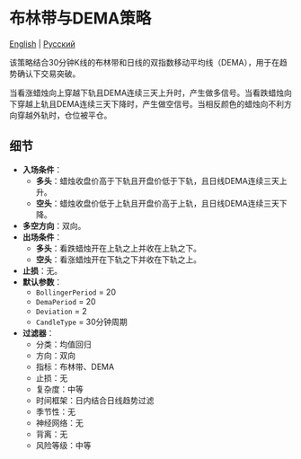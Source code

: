 # 布林带与DEMA策略
[English](README.md) | [Русский](README_ru.md)

该策略结合30分钟K线的布林带和日线的双指数移动平均线（DEMA），用于在趋势确认下交易突破。

当看涨蜡烛向上穿越下轨且DEMA连续三天上升时，产生做多信号。当看跌蜡烛向下穿越上轨且DEMA连续三天下降时，产生做空信号。当相反颜色的蜡烛向不利方向穿越外轨时，仓位被平仓。

## 细节

- **入场条件**：
  - **多头**：蜡烛收盘价高于下轨且开盘价低于下轨，且日线DEMA连续三天上升。
  - **空头**：蜡烛收盘价低于上轨且开盘价高于上轨，且日线DEMA连续三天下降。
- **多空方向**：双向。
- **出场条件**：
  - **多头**：看跌蜡烛开在上轨之上并收在上轨之下。
  - **空头**：看涨蜡烛开在下轨之下并收在下轨之上。
- **止损**：无。
- **默认参数**：
  - `BollingerPeriod` = 20
  - `DemaPeriod` = 20
  - `Deviation` = 2
  - `CandleType` = 30分钟周期
- **过滤器**：
  - 分类：均值回归
  - 方向：双向
  - 指标：布林带、DEMA
  - 止损：无
  - 复杂度：中等
  - 时间框架：日内结合日线趋势过滤
  - 季节性：无
  - 神经网络：无
  - 背离：无
  - 风险等级：中等
